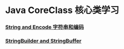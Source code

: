 # Java CoreClass 核心类学习

### [String and Encode 字符串和编码](https://github.com/DelongKong/Java-notes/blob/master/CoreClass/String%20and%20Encode.md)
### [StringBuilder and StringBuffer](https://github.com/DelongKong/Java-notes/blob/master/CoreClass/StringBuilder.md)
